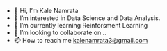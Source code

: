 - 👋 Hi, I’m Kale Namrata 
- 👀 I’m interested in Data Science and Data Analysis.
- 🌱 I’m currently learning Reinforsment Learning
- 💞️ I’m looking to collaborate on ..
- 📫 How to reach me kalenamrata3@gmail.com

<!---
kale378/kale378 is a ✨ special ✨ repository because its `README.md` (this file) appears on your GitHub profile.
You can click the Preview link to take a look at your changes.
--->
